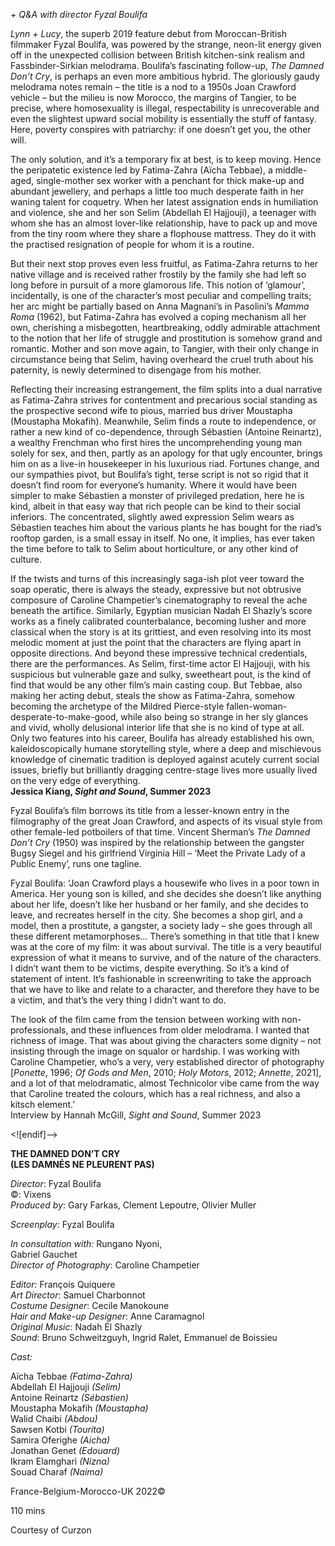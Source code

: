
_+ Q&A with director Fyzal Boulifa_

_Lynn + Lucy_, the superb 2019 feature debut from Moroccan-British filmmaker Fyzal Boulifa, was powered by the strange, neon-lit energy given off in the unexpected collision between British kitchen-sink realism and Fassbinder-Sirkian melodrama. Boulifa’s fascinating follow-up, _The Damned Don’t Cry_, is perhaps an even more ambitious hybrid. The gloriously gaudy melodrama notes remain – the title is a nod to a 1950s Joan Crawford vehicle – but the milieu is now Morocco, the margins of Tangier, to be precise, where homosexuality is illegal, respectability is unrecoverable and even the slightest upward social mobility is essentially the stuff of fantasy. Here, poverty conspires with patriarchy: if one doesn’t get you, the other will.

The only solution, and it’s a temporary fix at best, is to keep moving. Hence the peripatetic existence led by Fatima-Zahra (Aïcha Tebbae), a middle-aged, single-mother sex worker with a penchant for thick make-up and abundant jewellery, and perhaps a little too much desperate faith in her waning talent for coquetry. When her latest assignation ends in humiliation and violence, she and her son Selim (Abdellah El Hajjouji), a teenager with whom she has an almost lover-like relationship, have to pack up and move from the tiny room where they share a flophouse mattress. They do it with the practised resignation of people for whom it is a routine.

But their next stop proves even less fruitful, as Fatima-Zahra returns to her native village and is received rather frostily by the family she had left so long before in pursuit of a more glamorous life. This notion of ‘glamour’, incidentally, is one of the character’s most peculiar and compelling traits; her arc might be partially based on Anna Magnani’s in Pasolini’s _Mamma Roma_ (1962), but Fatima-Zahra has evolved a coping mechanism all her own, cherishing a misbegotten, heartbreaking, oddly admirable attachment to the notion that her life of struggle and prostitution is somehow grand and romantic. Mother and son move again, to Tangier, with their only change in circumstance being that Selim, having overheard the cruel truth about his paternity, is newly determined to disengage from his mother.

Reflecting their increasing estrangement, the film splits into a dual narrative as Fatima-Zahra strives for contentment and precarious social standing as the prospective second wife to pious, married bus driver Moustapha (Moustapha Mokafih). Meanwhile, Selim finds a route to independence, or rather a new kind of co-dependence, through Sébastien (Antoine Reinartz), a wealthy Frenchman who first hires the uncomprehending young man solely for sex, and then, partly as an apology for that ugly encounter, brings him on as a live-in housekeeper in his luxurious riad. Fortunes change, and our sympathies pivot, but Boulifa’s tight, terse script is not so rigid that it doesn’t find room for everyone’s humanity. Where it would have been simpler to make Sébastien a monster of privileged predation, here he is kind, albeit in that easy way that rich people can be kind to their social inferiors. The concentrated, slightly awed expression Selim wears as Sébastien teaches him about the various plants he has bought for the riad’s rooftop garden, is a small essay in itself. No one, it implies, has ever taken the time before to talk to Selim about horticulture, or any other kind of culture.

If the twists and turns of this increasingly saga-ish plot veer toward the soap operatic, there is always the steady, expressive but not obtrusive composure of Caroline Champetier’s cinematography to reveal the ache beneath the artifice. Similarly, Egyptian musician Nadah El Shazly’s score works as a finely calibrated counterbalance, becoming lusher and more classical when the story is at its grittiest, and even resolving into its most melodic moment at just the point that the characters are flying apart in opposite directions. And beyond these impressive technical credentials, there are the performances. As Selim, first-time actor El Hajjouji, with his suspicious but vulnerable gaze and sulky, sweetheart pout, is the kind of find that would be any other film’s main casting coup. But Tebbae, also making her acting debut, steals the show as Fatima-Zahra, somehow becoming the archetype of the Mildred Pierce-style fallen-woman-desperate-to-make-good, while also being so strange in her sly glances and vivid, wholly delusional interior life that she is no kind of type at all. Only two features into his career, Boulifa has already established his own, kaleidoscopically humane storytelling style, where a deep and mischievous knowledge of cinematic tradition is deployed against acutely current social issues, briefly but brilliantly dragging centre-stage lives more usually lived on the very edge of everything.  
**Jessica Kiang, _Sight and Sound_, Summer 2023**

Fyzal Boulifa’s film borrows its title from a lesser-known entry in the filmography of the great Joan Crawford, and aspects of its visual style from other female-led potboilers of that time. Vincent Sherman’s _The Damned Don’t Cry_ (1950) was inspired by the relationship between the gangster Bugsy Siegel and his girlfriend Virginia Hill – ‘Meet the Private Lady of a Public Enemy’, runs one tagline.

Fyzal Boulifa: ‘Joan Crawford plays a housewife who lives in a poor town in America. Her young son is killed, and she decides she doesn’t like anything about her life, doesn’t like her husband or her family, and she decides to leave, and recreates herself in the city. She becomes a shop girl, and a model, then a prostitute, a gangster, a society lady – she goes through all these different metamorphoses… There’s something in that title that I knew was at the core of my film: it was about survival. The title is a very beautiful expression of what it means to survive, and of the nature of the characters. I didn’t want them to be victims, despite everything. So it’s a kind of statement of intent. It’s fashionable in screenwriting to take the approach that we have to like and relate to a character, and therefore they have to be a victim, and that’s the very thing I didn’t want to do.

The look of the film came from the tension between working with non-professionals, and these influences from older melodrama. I wanted that richness of image. That was about giving the characters some dignity – not insisting through the image on squalor or hardship. I was working with Caroline Champetier, who’s a very, very established director of photography [_Ponette_, 1996; _Of Gods and Men_, 2010; _Holy Motors_, 2012; _Annette_, 2021], and a lot of that melodramatic, almost Technicolor vibe came from the way that Caroline treated the colours, which has a real richness, and also a kitsch element.’  
Interview by Hannah McGill, _Sight and Sound_, Summer 2023

<![endif]-->

**THE DAMNED DON’T CRY  
(LES DAMNÉS NE PLEURENT PAS)**

_Director_: Fyzal Boulifa  
©: Vixens  
_Produced by_: Gary Farkas, Clement Lepoutre, Olivier Muller

_Screenplay:_ Fyzal Boulifa

_In consultation with:_ Rungano Nyoni,  
Gabriel Gauchet  
_Director of Photography_: Caroline Champetier

_Editor:_ François Quiquere  
_Art Director_: Samuel Charbonnot  
_Costume Designer_: Cecile Manokoune  
_Hair and Make-up Designer_: Anne Caramagnol  
_Original Music_: Nadah El Shazly  
_Sound_: Bruno Schweitzguyh, Ingrid Ralet, Emmanuel de Boissieu

_Cast:_

Aïcha Tebbae _(Fatima-Zahra)_  
Abdellah El Hajjouji _(Selim)_  
Antoine Reinartz _(Sébastien)_  
Moustapha Mokafih _(Moustapha)_  
Walid Chaibi _(Abdou)_  
Sawsen Kotbi _(Tourita)_  
Samira Oferighe _(Aicha)_  
Jonathan Genet _(Edouard)_  
Ikram Elamghari _(Nizna)_  
Souad Charaf _(Naima)_

France-Belgium-Morocco-UK 2022©

110 mins

Courtesy of Curzon
<!--stackedit_data:
eyJoaXN0b3J5IjpbLTEyOTgwNDk5MDIsMjAxNDQxODI0MF19
-->